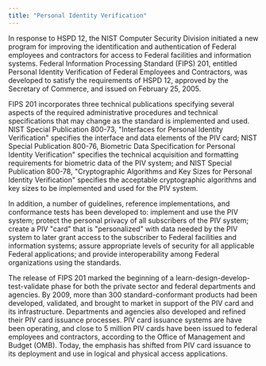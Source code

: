 ```yaml
---
title: "Personal Identity Verification"
---
```


In response to HSPD 12, the NIST Computer Security Division initiated a new program for improving the identification and authentication of Federal employees and contractors for access to Federal facilities and information systems. Federal Information Processing Standard (FIPS) 201, entitled Personal Identity Verification of Federal Employees and Contractors, was developed to satisfy the requirements of HSPD 12, approved by the Secretary of Commerce, and issued on February 25, 2005.

FIPS 201 incorporates three technical publications specifying several aspects of the required administrative procedures and technical specifications that may change as the standard is implemented and used. NIST Special Publication 800-73, "Interfaces for Personal Identity Verification" specifies the interface and data elements of the PIV card; NIST Special Publication 800-76, Biometric Data Specification for Personal Identity Verification" specifies the technical acquisition and formatting requirements for biometric data of the PIV system; and NIST Special Publication 800-78, "Cryptographic Algorithms and Key Sizes for Personal Identity Verification" specifies the acceptable cryptographic algorithms and key sizes to be implemented and used for the PIV system.

In addition, a number of guidelines, reference implementations, and conformance tests has been developed to: implement and use the PIV system; protect the personal privacy of all subscribers of the PIV system; create a PIV "card" that is "personalized" with data needed by the PIV system to later grant access to the subscriber to Federal facilities and information systems; assure appropriate levels of security for all applicable Federal applications; and provide interoperability among Federal organizations using the standards.

The release of FIPS 201 marked the beginning of a learn-design-develop-test-validate phase for both the private sector and federal departments and agencies. By 2009, more than 300 standard-conformant products had been developed, validated, and brought to market in support of the PIV card and its infrastructure. Departments and agencies also developed and refined their PIV card issuance processes. PIV card issuance systems are have been operating, and close to 5 million PIV cards have been issued to federal employees and contractors, according to the Office of Management and Budget (OMB). Today, the emphasis has shifted from PIV card issuance to its deployment and use in logical and physical access applications.

